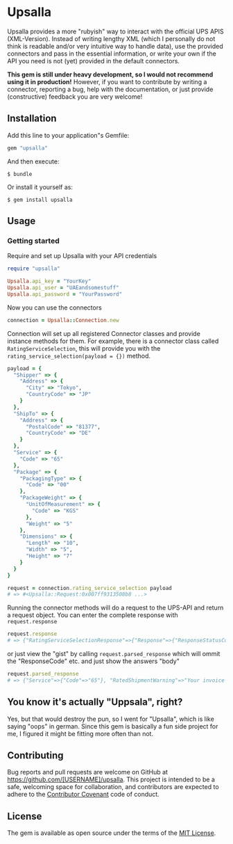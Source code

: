 # Upsalla

Upsalla provides a more "rubyish" way to interact with the official UPS APIS (XML-Version).
Instead of writing lengthy XML (which I personally do not think is readable and/or very intuitive way to handle data), use the provided connectors and pass in
the essential information, or write your own if the API you need is not (yet) provided in the default connectors.

**This gem is still under heavy development, so I would not recommend using it in production!** However, if you want to contribute by writing a connector, reporting a bug, help with the documentation, or just provide (constructive) feedback you are very welcome!

## Installation

Add this line to your application"s Gemfile:

```ruby
gem "upsalla"
```

And then execute:

    $ bundle

Or install it yourself as:

    $ gem install upsalla

## Usage

### Getting started

Require and set up Upsalla with your API credentials

``` ruby
require "upsalla"

Upsalla.api_key = "YourKey"
Upsalla.api_user = "UAEandsomestuff"
Upsalla.api_password = "YourPassword"
```

Now you can use the connectors

``` ruby
connection = Upsalla::Connection.new
```

Connection will set up all registered Connector classes and provide instance methods for them.
For example, there is a connector class called `RatingServiceSelection`, this will provide you with the `rating_service_selection(payload = {})` method.

``` ruby
payload = {
  "Shipper" => {
    "Address" => {
      "City" => "Tokyo",
      "CountryCode" => "JP"
    }
  },
  "ShipTo" => {
    "Address" => {
      "PostalCode" => "81377",
      "CountryCode" => "DE"
    }
  },
  "Service" => {
    "Code" => "65"
  },
  "Package" => {
    "PackagingType" => {
      "Code" => "00"
    },
    "PackageWeight" => {
      "UnitOfMeasurement" => {
        "Code" => "KGS"
      },
      "Weight" => "5"
    },
    "Dimensions" => {
      "Length" => "10",
      "Width" => "5",
      "Height" => "7"
    }
  }
}

request = connection.rating_service_selection payload
# => #<Upsalla::Request:0x007ff9313508b8 ...>
```

Running the connector methods will do a request to the UPS-API and return a request object. You can enter the complete response with `request.response`

``` ruby
request.response
# => {"RatingServiceSelectionResponse"=>{"Response"=>{"ResponseStatusCode"=>"1", "ResponseStatusDescription"=>"Success"}, "RatedShipment"=>{"Service"=>{"Code"=>"65"}, ...
```

or just view the "gist" by calling `request.parsed_response` which will ommit the "ResponseCode" etc. and just show the answers "body"

``` ruby
request.parsed_response
# => {"Service"=>{"Code"=>"65"}, "RatedShipmentWarning"=>"Your invoice may vary from the displayed reference rates", "BillingWeight"=>{"UnitOfMeasurement"=>{"Code"=>"KGS"}, "Weight"=>"5.0"}, ...
```

## You know it's actually "Uppsala", right?

Yes, but that would destroy the pun, so I went for "Upsalla", which is like saying "oops" in german. Since this gem is basically a fun side project for me, I figured it might be fitting more often than not.

## Contributing

Bug reports and pull requests are welcome on GitHub at https://github.com/[USERNAME]/upsalla. This project is intended to be a safe, welcoming space for collaboration, and contributors are expected to adhere to the [Contributor Covenant](http://contributor-covenant.org) code of conduct.


## License

The gem is available as open source under the terms of the [MIT License](http://opensource.org/licenses/MIT).
